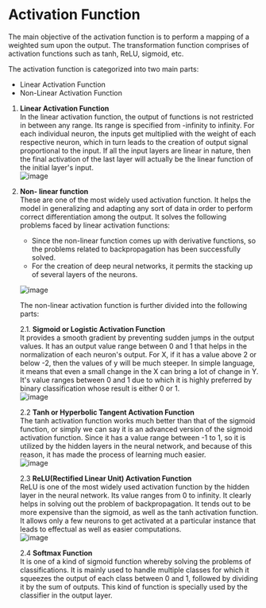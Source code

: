 # Activation Function
  The main objective of the activation function is to perform a mapping of a weighted sum upon the output. The transformation function comprises of activation functions such as tanh, ReLU, sigmoid, etc.

  The activation function is categorized into two main parts:
   - Linear Activation Function
   - Non-Linear Activation Function 

1. **Linear Activation Function** \
  In the linear activation function, the output of functions is not restricted in between any range. Its range is specified from -infinity to infinity. For each individual neuron, the inputs get multiplied with the weight of each respective neuron, which in turn leads to the creation of output signal proportional to the input. If all the input layers are linear in nature, then the final activation of the last layer will actually be the linear function of the initial layer's input. \
  ![image](https://user-images.githubusercontent.com/58425689/108677661-15c49d00-7512-11eb-9f20-982d8e6f5b3d.png)

2. **Non- linear function** \
  These are one of the most widely used activation function. It helps the model in generalizing and adapting any sort of data in order to perform correct differentiation among the output. It solves the following problems faced by linear activation functions:

    - Since the non-linear function comes up with derivative functions, so the problems related to backpropagation has been successfully solved.
    - For the creation of deep neural networks, it permits the stacking up of several layers of the neurons.
    
    ![image](https://user-images.githubusercontent.com/58425689/108677670-1826f700-7512-11eb-9f4a-882b3c98e93d.png)

    The non-linear activation function is further divided into the following parts:

    2.1. **Sigmoid or Logistic Activation Function** \
    It provides a smooth gradient by preventing sudden jumps in the output values. It has an output value range between 0 and 1 that helps in the normalization of each neuron's output. For X, if it has a value above 2 or below -2, then the values of y will be much steeper. In simple language, it means that even a small change in the X can bring a lot of change in Y. \
    It's value ranges between 0 and 1 due to which it is highly preferred by binary classification whose result is either 0 or 1. \
    ![image](https://user-images.githubusercontent.com/58425689/108677673-1a895100-7512-11eb-9c96-1937f10b1d96.png)

    2.2 **Tanh or Hyperbolic Tangent Activation Function** \
    The tanh activation function works much better than that of the sigmoid function, or simply we can say it is an advanced version of the sigmoid activation function. Since it has a value range between -1 to 1, so it is utilized by the hidden layers in the neural network, and because of this reason, it has made the process of learning much easier. \
    ![image](https://user-images.githubusercontent.com/58425689/108677676-1c531480-7512-11eb-8058-7ef4f21fffd8.png)

    2.3 **ReLU(Rectified Linear Unit) Activation Function** \
    ReLU is one of the most widely used activation function by the hidden layer in the neural network. Its value ranges from 0 to infinity. It clearly helps in solving out the problem of backpropagation. It tends out to be more expensive than the sigmoid, as well as the tanh activation function. It allows only a few neurons to get activated at a particular instance that leads to effectual as well as easier computations. \
    ![image](https://user-images.githubusercontent.com/58425689/108677684-1eb56e80-7512-11eb-98ce-68025239b38d.png)
    
    2.4 **Softmax Function** \
    It is one of a kind of sigmoid function whereby solving the problems of classifications. It is mainly used to handle multiple classes for which it squeezes the output of each class between 0 and 1, followed by dividing it by the sum of outputs. This kind of function is specially used by the classifier in the output layer.
